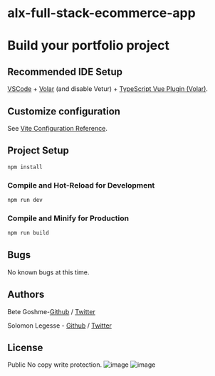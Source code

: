 # alx-full-stack-ecommerce-app
# Build your portfolio project

## Recommended IDE Setup
[VSCode](https://code.visualstudio.com/) + [Volar](https://marketplace.visualstudio.com/items?itemName=Vue.volar) (and disable Vetur) + [TypeScript Vue Plugin (Volar)](https://marketplace.visualstudio.com/items?itemName=Vue.vscode-typescript-vue-plugin).

## Customize configuration

See [Vite Configuration Reference](https://vitejs.dev/config/).

## Project Setup

```sh
npm install
```

### Compile and Hot-Reload for Development

```sh
npm run dev
```

### Compile and Minify for Production

```sh
npm run build
```


## Bugs
No known bugs at this time. 

## Authors
   Bete Goshme-[Github](https://github.com/bete7512) / [Twitter](https://twitter//) 

   Solomon Legesse - [Github](https://github.com/solomon244) / [Twitter](https://twitter/solomon2436.com/)  

## License
Public No copy write protection. 
![image](https://user-images.githubusercontent.com/99808732/206248738-c75a5acf-adf5-4da9-8201-6105f8ec2465.png)
![image](https://user-images.githubusercontent.com/99808732/206249231-56d77980-5388-4596-813d-0f1ed4139133.png)
